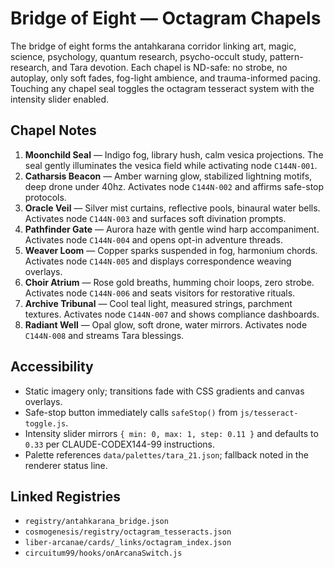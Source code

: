 # Bridge of Eight — Octagram Chapels

The bridge of eight forms the antahkarana corridor linking art, magic, science, psychology, quantum research, psycho-occult study, pattern-research, and Tara devotion. Each chapel is ND-safe: no strobe, no autoplay, only soft fades, fog-light ambience, and trauma-informed pacing. Touching any chapel seal toggles the octagram tesseract system with the intensity slider enabled.

## Chapel Notes

1. **Moonchild Seal** — Indigo fog, library hush, calm vesica projections. The seal gently illuminates the vesica field while activating node `C144N-001`.
2. **Catharsis Beacon** — Amber warning glow, stabilized lightning motifs, deep drone under 40hz. Activates node `C144N-002` and affirms safe-stop protocols.
3. **Oracle Veil** — Silver mist curtains, reflective pools, binaural water bells. Activates node `C144N-003` and surfaces soft divination prompts.
4. **Pathfinder Gate** — Aurora haze with gentle wind harp accompaniment. Activates node `C144N-004` and opens opt-in adventure threads.
5. **Weaver Loom** — Copper sparks suspended in fog, harmonium chords. Activates node `C144N-005` and displays correspondence weaving overlays.
6. **Choir Atrium** — Rose gold breaths, humming choir loops, zero strobe. Activates node `C144N-006` and seats visitors for restorative rituals.
7. **Archive Tribunal** — Cool teal light, measured strings, parchment textures. Activates node `C144N-007` and shows compliance dashboards.
8. **Radiant Well** — Opal glow, soft drone, water mirrors. Activates node `C144N-008` and streams Tara blessings.

## Accessibility

- Static imagery only; transitions fade with CSS gradients and canvas overlays.
- Safe-stop button immediately calls `safeStop()` from `js/tesseract-toggle.js`.
- Intensity slider mirrors `{ min: 0, max: 1, step: 0.11 }` and defaults to `0.33` per CLAUDE-CODEX144-99 instructions.
- Palette references `data/palettes/tara_21.json`; fallback noted in the renderer status line.

## Linked Registries

- `registry/antahkarana_bridge.json`
- `cosmogenesis/registry/octagram_tesseracts.json`
- `liber-arcanae/cards/_links/octagram_index.json`
- `circuitum99/hooks/onArcanaSwitch.js`
